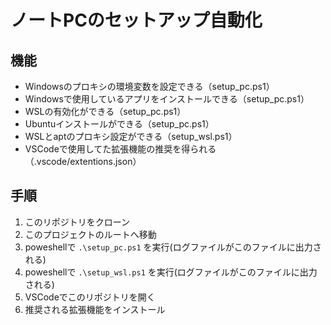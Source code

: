 # ノートPCのセットアップ自動化
## 機能
- Windowsのプロキシの環境変数を設定できる（setup_pc.ps1）
- Windowsで使用しているアプリをインストールできる（setup_pc.ps1）
- WSLの有効化ができる（setup_pc.ps1）
- Ubuntuインストールができる（setup_pc.ps1）
- WSLとaptのプロキシ設定ができる（setup_wsl.ps1）
- VSCodeで使用してた拡張機能の推奨を得られる（.vscode/extentions.json）

## 手順
1. このリポジトリをクローン
2. このプロジェクトのルートへ移動
3. poweshellで `.\setup_pc.ps1` を実行(ログファイルがこのファイルに出力される)
4. poweshellで `.\setup_wsl.ps1` を実行(ログファイルがこのファイルに出力される)
5. VSCodeでこのリポジトリを開く
6. 推奨される拡張機能をインストール
